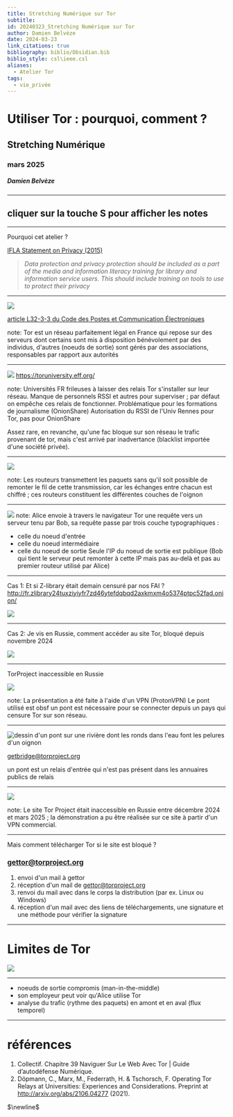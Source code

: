 ```yaml
---
title: Stretching Numérique sur Tor
subtitle: 
id: 20240323_Stretching Numérique sur Tor
author: Damien Belvèze
date: 2024-03-23
link_citations: true
bibliography: biblio/Obsidian.bib
biblio_style: csl\ieee.csl
aliases:
  - Atelier Tor
tags:
  - vie_privée
---
```

# Utiliser Tor : pourquoi, comment ?

## Stretching Numérique
### mars 2025
##### Damien Belvèze

---

## cliquer sur la touche **S** pour afficher les notes

---
Pourquoi cet atelier ?

[IFLA Statement on Privacy (2015)](https://www.ifla.org/publications/ifla-statement-on-privacy-in-the-library-environment/)

>*Data protection and privacy protection should be included as a part of the media and information literacy training for library and information service users. This should include training on tools to use to protect their privacy*

---
![](images/nos_oignons.png)

[article L32-3-3 du Code des Postes et Communication Électroniques](https://www.legifrance.gouv.fr/affichCodeArticle.do?idArticle=LEGIARTI000006465735&cidTexte=LEGITEXT000006070987)

note: 
Tor est un réseau parfaitement légal en France qui repose sur des serveurs dont certains sont mis à disposition bénévolement par des individus, d'autres (noeuds de sortie) sont gérés par des associations, responsables par rapport aux autorités

---
![](images/Tor_University_challenge.png)
https://toruniversity.eff.org/


note: 
Universités FR frileuses à laisser des relais Tor s'installer sur leur réseau. Manque de personnels RSSI et autres pour superviser ; par défaut on empêche ces relais de fonctionner. Problématique pour les formations de journalisme (OnionShare)
Autorisation du RSSI de l'Univ Rennes pour Tor, pas pour OnionShare

Assez rare, en revanche, qu'une fac bloque sur son réseau le trafic provenant de tor, mais c'est arrivé par inadvertance (blacklist importée d'une société privée). 

---

![](images/tor_onion_layers.png)

note:
Les routeurs transmettent les paquets sans qu'il soit possible de remonter le fil de cette transmission, car les échanges entre chacun est chiffré ; ces routeurs constituent les différentes couches de l'oignon

---

![](images/Tor_onion_layers1.png)
note: 
Alice envoie à travers le navigateur Tor une requête vers un serveur tenu par Bob, sa requête passe par trois couche typographiques : 
- celle du noeud d'entrée
- celle du noeud intermédiaire
- celle du noeud de sortie
Seule l'IP du noeud de sortie est publique (Bob qui tient le serveur peut remonter à cette IP mais pas au-delà et pas au premier routeur utilisé par Alice)

---
Cas 1: Et si Z-library était demain censuré par nos FAI ?
http://fr.zlibrary24tuxziyiyfr7zd46ytefdqbqd2axkmxm4o5374ptpc52fad.onion/

![](images/z_library.png)

---
Cas 2: Je vis en Russie, comment accéder au site Tor, bloqué depuis novembre 2024

![](images/VPN_Russie.png)

---
TorProject inaccessible en Russie

<img src="images/BBC_russia.png">

note: 
La présentation a été faite à l'aide d'un VPN (ProtonVPN)
Le pont utilisé est obsf
un pont est nécessaire pour se connecter depuis un pays qui censure Tor sur son réseau. 

---
<grid drop="left">
<img src="images/bridges.jpg" alt="dessin d'un pont sur une rivière dont les ronds dans l'eau font les pelures d'un oignon">

getbridge@torproject.org

</grid>

<grid drop="right">
un pont est un relais d'entrée qui n'est pas présent dans les annuaires publics de relais
</grid>


---

![](images/tor_project_uncensored.png)

note: 
Le site Tor Project était inaccessible en Russie entre décembre 2024 et mars 2025 ; la démonstration a pu être réalisée sur ce site à partir d'un VPN commercial.  

---
Mais comment télécharger Tor si le site est bloqué ?

### gettor@torproject.org 

1. envoi d'un mail à gettor
2. réception d'un mail de gettor@torproject.org 
3. renvoi du mail avec dans le corps la distribution (par ex. Linux ou Windows)
4. réception d'un mail avec des liens de téléchargements, une signature et une méthode pour vérifier la signature

---
# Limites de Tor

![](images/vulnerabilities_tor.png)

---
- noeuds de sortie compromis (man-in-the-middle)
- son employeur peut voir qu'Alice utilise Tor
- analyse du trafic (rythme des paquets) en amont et en aval (flux temporel)
---
# références

1. Collectif. Chapitre 39 Naviguer Sur Le Web Avec Tor | Guide d’autodéfense Numérique.
2. Döpmann, C., Marx, M., Federrath, H. & Tschorsch, F. Operating Tor Relays at Universities: Experiences and Considerations. Preprint at http://arxiv.org/abs/2106.04277 (2021).

$\newline$






